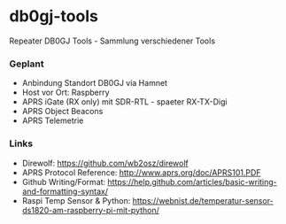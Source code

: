 # db0gj-tools
Repeater DB0GJ Tools - Sammlung verschiedener Tools

### Geplant ###
- Anbindung Standort DB0GJ via Hamnet
- Host vor Ort: Raspberry
- APRS iGate (RX only) mit SDR-RTL - spaeter RX-TX-Digi
- APRS Object Beacons
- APRS Telemetrie

### Links ###
- Direwolf: https://github.com/wb2osz/direwolf
- APRS Protocol Reference: http://www.aprs.org/doc/APRS101.PDF
- Github Writing/Format: https://help.github.com/articles/basic-writing-and-formatting-syntax/
- Raspi Temp Sensor & Python: https://webnist.de/temperatur-sensor-ds1820-am-raspberry-pi-mit-python/

